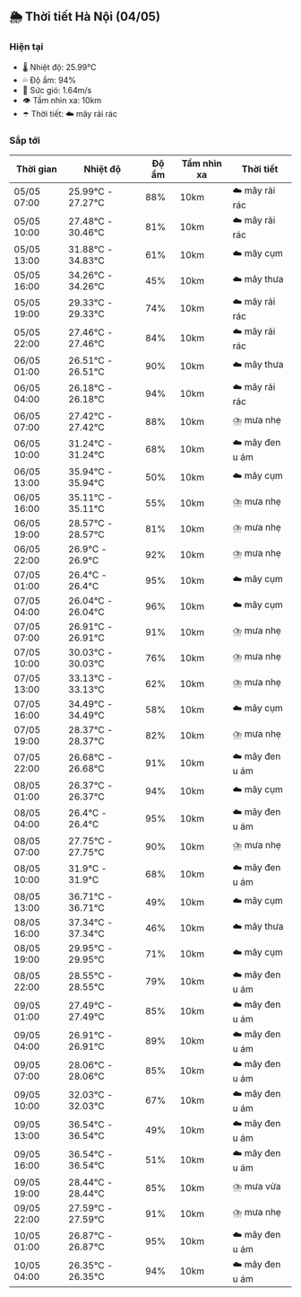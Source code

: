 ## 🌦️ Thời tiết Hà Nội (04/05)

### Hiện tại

- 🌡️ Nhiệt độ: 25.99℃
- 💦 Độ ẩm: 94%
- 💨 Sức gió: 1.64m/s
- 👁️ Tầm nhìn xa: 10km
- ☂️ Thời tiết: ☁️ mây rải rác

### Sắp tới

| Thời gian | Nhiệt độ | Độ ẩm | Tầm nhìn xa | Thời tiết |
| --- | --- | --- | --- | --- |
| 05/05 07:00 | 25.99℃ - 27.27℃ | 88% | 10km | ☁️ mây rải rác |
| 05/05 10:00 | 27.48℃ - 30.46℃ | 81% | 10km | ☁️ mây rải rác |
| 05/05 13:00 | 31.88℃ - 34.83℃ | 61% | 10km | ☁️ mây cụm |
| 05/05 16:00 | 34.26℃ - 34.26℃ | 45% | 10km | ☁️ mây thưa |
| 05/05 19:00 | 29.33℃ - 29.33℃ | 74% | 10km | ☁️ mây rải rác |
| 05/05 22:00 | 27.46℃ - 27.46℃ | 84% | 10km | ☁️ mây rải rác |
| 06/05 01:00 | 26.51℃ - 26.51℃ | 90% | 10km | ☁️ mây thưa |
| 06/05 04:00 | 26.18℃ - 26.18℃ | 94% | 10km | ☁️ mây rải rác |
| 06/05 07:00 | 27.42℃ - 27.42℃ | 88% | 10km | ⛈️ mưa nhẹ |
| 06/05 10:00 | 31.24℃ - 31.24℃ | 68% | 10km | ☁️ mây đen u ám |
| 06/05 13:00 | 35.94℃ - 35.94℃ | 50% | 10km | ☁️ mây cụm |
| 06/05 16:00 | 35.11℃ - 35.11℃ | 55% | 10km | ⛈️ mưa nhẹ |
| 06/05 19:00 | 28.57℃ - 28.57℃ | 81% | 10km | ⛈️ mưa nhẹ |
| 06/05 22:00 | 26.9℃ - 26.9℃ | 92% | 10km | ⛈️ mưa nhẹ |
| 07/05 01:00 | 26.4℃ - 26.4℃ | 95% | 10km | ☁️ mây cụm |
| 07/05 04:00 | 26.04℃ - 26.04℃ | 96% | 10km | ☁️ mây cụm |
| 07/05 07:00 | 26.91℃ - 26.91℃ | 91% | 10km | ⛈️ mưa nhẹ |
| 07/05 10:00 | 30.03℃ - 30.03℃ | 76% | 10km | ⛈️ mưa nhẹ |
| 07/05 13:00 | 33.13℃ - 33.13℃ | 62% | 10km | ⛈️ mưa nhẹ |
| 07/05 16:00 | 34.49℃ - 34.49℃ | 58% | 10km | ☁️ mây cụm |
| 07/05 19:00 | 28.37℃ - 28.37℃ | 82% | 10km | ⛈️ mưa nhẹ |
| 07/05 22:00 | 26.68℃ - 26.68℃ | 91% | 10km | ☁️ mây đen u ám |
| 08/05 01:00 | 26.37℃ - 26.37℃ | 94% | 10km | ☁️ mây cụm |
| 08/05 04:00 | 26.4℃ - 26.4℃ | 95% | 10km | ☁️ mây đen u ám |
| 08/05 07:00 | 27.75℃ - 27.75℃ | 90% | 10km | ⛈️ mưa nhẹ |
| 08/05 10:00 | 31.9℃ - 31.9℃ | 68% | 10km | ☁️ mây đen u ám |
| 08/05 13:00 | 36.71℃ - 36.71℃ | 49% | 10km | ☁️ mây cụm |
| 08/05 16:00 | 37.34℃ - 37.34℃ | 46% | 10km | ☁️ mây thưa |
| 08/05 19:00 | 29.95℃ - 29.95℃ | 71% | 10km | ☁️ mây cụm |
| 08/05 22:00 | 28.55℃ - 28.55℃ | 79% | 10km | ☁️ mây đen u ám |
| 09/05 01:00 | 27.49℃ - 27.49℃ | 85% | 10km | ☁️ mây đen u ám |
| 09/05 04:00 | 26.91℃ - 26.91℃ | 89% | 10km | ☁️ mây đen u ám |
| 09/05 07:00 | 28.06℃ - 28.06℃ | 85% | 10km | ☁️ mây đen u ám |
| 09/05 10:00 | 32.03℃ - 32.03℃ | 67% | 10km | ☁️ mây đen u ám |
| 09/05 13:00 | 36.54℃ - 36.54℃ | 49% | 10km | ☁️ mây đen u ám |
| 09/05 16:00 | 36.54℃ - 36.54℃ | 51% | 10km | ☁️ mây đen u ám |
| 09/05 19:00 | 28.44℃ - 28.44℃ | 85% | 10km | ⛈️ mưa vừa |
| 09/05 22:00 | 27.59℃ - 27.59℃ | 91% | 10km | ⛈️ mưa nhẹ |
| 10/05 01:00 | 26.87℃ - 26.87℃ | 95% | 10km | ☁️ mây đen u ám |
| 10/05 04:00 | 26.35℃ - 26.35℃ | 94% | 10km | ☁️ mây đen u ám |
